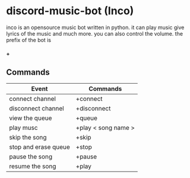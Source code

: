 # discord-music-bot (Inco)

inco is an opensource music bot written in python. it can play music give lyrics of the music and much more. you can also control the volume. the prefix of the bot is <h4>+</h4>

## Commands

| Event   | Commands |
| -------- | ---------- |
| connect channel     | +connect     |
| disconnect channel | +disconnect       |
| view the queue | +queue |
| play musc | +play < song name > |
| skip the song | +skip |
| stop and erase queue | +stop |
| pause the song | +pause |
| resume the song | +play |
